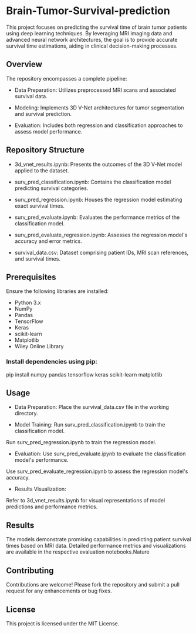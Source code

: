 # Brain-Tumor-Survival-prediction

This project focuses on predicting the survival time of brain tumor patients using deep learning techniques. By leveraging MRI imaging data and advanced neural network architectures, the goal is to provide accurate survival time estimations, aiding in clinical decision-making processes.​

## Overview
The repository encompasses a complete pipeline:​

- Data Preparation: Utilizes preprocessed MRI scans and associated survival data.

- Modeling: Implements 3D V-Net architectures for tumor segmentation and survival prediction.

- Evaluation: Includes both regression and classification approaches to assess model performance.​

## Repository Structure
- 3d_vnet_results.ipynb: Presents the outcomes of the 3D V-Net model applied to the dataset.

- surv_pred_classification.ipynb: Contains the classification model predicting survival categories.

- surv_pred_regression.ipynb: Houses the regression model estimating exact survival times.

- surv_pred_evaluate.ipynb: Evaluates the performance metrics of the classification model.

- surv_pred_evaluate_regression.ipynb: Assesses the regression model's accuracy and error metrics.

- survival_data.csv: Dataset comprising patient IDs, MRI scan references, and survival times.​

## Prerequisites
Ensure the following libraries are installed:

- Python 3.x
- NumPy
- Pandas
- TensorFlow
- Keras
- scikit-learn
- Matplotlib​
- Wiley Online Library

### Install dependencies using pip:
pip install numpy pandas tensorflow keras scikit-learn matplotlib

## Usage
- Data Preparation:
Place the survival_data.csv file in the working directory.​

- Model Training:
Run surv_pred_classification.ipynb to train the classification model.

Run surv_pred_regression.ipynb to train the regression model.​

- Evaluation:
Use surv_pred_evaluate.ipynb to evaluate the classification model's performance.

Use surv_pred_evaluate_regression.ipynb to assess the regression model's accuracy.​

- Results Visualization:

Refer to 3d_vnet_results.ipynb for visual representations of model predictions and performance metrics.​

## Results
The models demonstrate promising capabilities in predicting patient survival times based on MRI data. Detailed performance metrics and visualizations are available in the respective evaluation notebooks.​
Nature

## Contributing
Contributions are welcome! Please fork the repository and submit a pull request for any enhancements or bug fixes.​

## License
This project is licensed under the MIT License.
